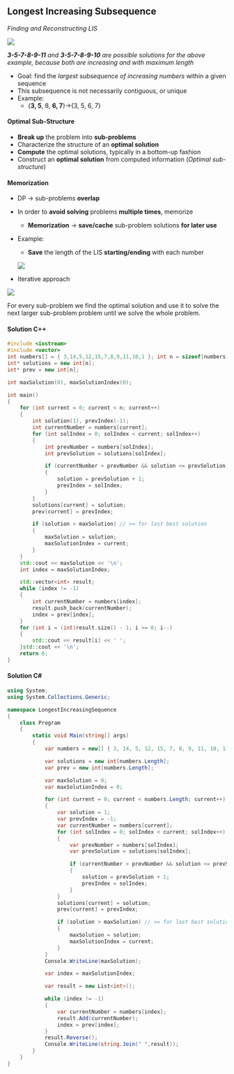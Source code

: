 ## Longest Increasing Subsequence 
*Finding and Reconstructing LIS*

![](https://github.com/andy489/Data_Structures_and_Algorithms_CPP/blob/master/assets/Longest%20Increasing%20Subsequence%2001.png)

***3-5-7-8-9-11** and **3-5-7-8-9-10** are possible solutions for the above example, because both are increasing and with maximum length*

- Goal: find the *largest subsequence of increasing numbers* within a given sequence
- This subsequence is not necessarily contiguous, or unique
- Example: 
  - {**3, 5**, 8, **6, 7**}->{3, 5, 6, 7}
  
#### Optimal Sub-Structure
- **Break up** the problem into **sub-problems**
- Characterize the structure of an **optimal solution**
- **Compute** the optimal solutions, typically in a bottom-up fashion
- Construct an **optimal solution** from computed information (*Optimal sub-structure*)

#### Memorization
- DP -> sub-problems **overlap**
- In order to **avoid solving** problems **multiple times**, memorize
  - **Memorization** -> **save/cache** sub-problem solutions **for later use**

- Example:
  - **Save** the length of the LIS **starting/ending** with each number
  
  ![](https://github.com/andy489/Data_Structures_and_Algorithms_CPP/blob/master/assets/Longest%20Increasing%20Subsequence%2002.png)

- Iterative approach

![](https://github.com/andy489/Data_Structures_and_Algorithms_CPP/blob/master/assets/Longest%20Increasing%20Subsequence%2003.png)

For every sub-problem we find the optimal solution and use it to solve the next larger sub-problem problem until we solve the whole problem.

#### Solution C++
```cpp
#include <iostream>
#include <vector>
int numbers[] = { 3,14,5,12,15,7,8,9,11,10,1 }; int n = sizeof(numbers) / sizeof(numbers[0]);
int* solutions = new int[n];
int* prev = new int[n];

int maxSolution(0), maxSolutionIndex(0);

int main()
{
	for (int current = 0; current < n; current++)
	{
		int solution(1), prevIndex(-1);
		int currentNumber = numbers[current];
		for (int solIndex = 0; solIndex < current; solIndex++)
		{
			int prevNumber = numbers[solIndex];
			int prevSolution = solutions[solIndex];

			if (currentNumber > prevNumber && solution <= prevSolution)
			{
				solution = prevSolution + 1;
				prevIndex = solIndex;
			}
		}
		solutions[current] = solution;
		prev[current] = prevIndex;

		if (solution > maxSolution) // >= for last best solution
		{
			maxSolution = solution;
			maxSolutionIndex = current;
		}
	}
	std::cout << maxSolution << '\n';
	int index = maxSolutionIndex;

	std::vector<int> result;
	while (index != -1)
	{
		int currentNumber = numbers[index];
		result.push_back(currentNumber);
		index = prev[index];
	}
	for (int i = (int)result.size() - 1; i >= 0; i--)
	{
		std::cout << result[i] << ' ';
	}std::cout << '\n';
	return 0;
}
```
#### Solution C#

```cs
using System;
using System.Collections.Generic;

namespace LongestIncreasingSequence
{
    class Program
    {
        static void Main(string[] args)
        {
            var numbers = new[] { 3, 14, 5, 12, 15, 7, 8, 9, 11, 10, 1 };

            var solutions = new int[numbers.Length];
            var prev = new int[numbers.Length];

            var maxSolution = 0;
            var maxSolutionIndex = 0;

            for (int current = 0; current < numbers.Length; current++)
            {
                var solution = 1;
                var prevIndex = -1;
                var currentNumber = numbers[current];
                for (int solIndex = 0; solIndex < current; solIndex++)
                {
                    var prevNumber = numbers[solIndex];
                    var prevSolution = solutions[solIndex];

                    if (currentNumber > prevNumber && solution <= prevSolution)
                    {
                        solution = prevSolution + 1;
                        prevIndex = solIndex;
                    }
                }
                solutions[current] = solution;
                prev[current] = prevIndex;

                if (solution > maxSolution) // >= for last best solution
                {
                    maxSolution = solution;
                    maxSolutionIndex = current;
                }
            }
            Console.WriteLine(maxSolution);

            var index = maxSolutionIndex;

            var result = new List<int>();

            while (index != -1)
            {
                var currentNumber = numbers[index];
                result.Add(currentNumber);
                index = prev[index];
            }
            result.Reverse();
            Console.WriteLine(string.Join(" ",result));
        }
    }
}
```
